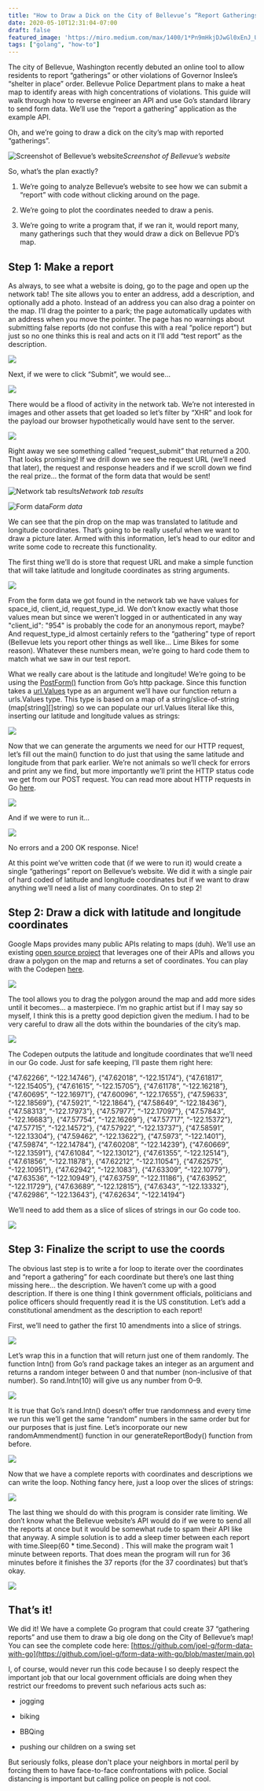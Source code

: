 ```yaml
---
title: "How to Draw a Dick on the City of Bellevue’s “Report Gatherings” Map With Go"
date: 2020-05-10T12:31:04-07:00
draft: false
featured_image: 'https://miro.medium.com/max/1400/1*Pn9mHkjDJwGl0xEnJ_U5SQ.png'
tags: ["golang", "how-to"]
---
```


The city of Bellevue, Washington recently debuted an online tool to allow residents to report “gatherings” or other violations of Governor Inslee’s “shelter in place” order. Bellevue Police Department plans to make a heat map to identify areas with high concentrations of violations. This guide will walk through how to reverse engineer an API and use Go’s standard library to send form data. We’ll use the “report a gathering” application as the example API.

Oh, and we’re going to draw a dick on the city’s map with reported “gatherings”.

![Screenshot of Bellevue’s website](https://cdn-images-1.medium.com/max/4212/1*GkL2jqF9SAjYUox6puJAZg.png)*Screenshot of Bellevue’s website*

So, what’s the plan exactly?

1. We’re going to analyze Bellevue’s website to see how we can submit a “report” with code without clicking around on the page.

1. We’re going to plot the coordinates needed to draw a penis.

1. We’re going to write a program that, if we ran it, would report many, many gatherings such that they would draw a dick on Bellevue PD’s map.

## Step 1: Make a report

As always, to see what a website is doing, go to the page and open up the network tab! The site allows you to enter an address, add a description, and optionally add a photo. Instead of an address you can also drag a pointer on the map. I’ll drag the pointer to a park; the page automatically updates with an address when you move the pointer. The page has no warnings about submitting false reports (do not confuse this with a real “police report”) but just so no one thinks this is real and acts on it I’ll add “test report” as the description.

![](https://cdn-images-1.medium.com/max/6720/1*oC4GLs8il5Pci76e1rQiUQ.png)

Next, if we were to click “Submit”, we would see…

![](https://cdn-images-1.medium.com/max/3408/1*u73Kp0rNjWcLMnhdyoLdYQ.png)

There would be a flood of activity in the network tab. We’re not interested in images and other assets that get loaded so let’s filter by “XHR” and look for the payload our browser hypothetically would have sent to the server.

![](https://cdn-images-1.medium.com/max/2800/1*SmmauL1J3ppRfpOr38oV9Q.png)

Right away we see something called “request_submit” that returned a 200. That looks promising! If we drill down we see the request URL (we’ll need that later), the request and response headers and if we scroll down we find the real prize… the format of the form data that would be sent!

![Network tab results](https://cdn-images-1.medium.com/max/3380/1*ercdQCmgp-hz1tQoYAzpSQ.png)*Network tab results*

![Form data](https://cdn-images-1.medium.com/max/2452/1*zkQU65DzcI6R2txWh6woWQ.png)*Form data*

We can see that the pin drop on the map was translated to latitude and longitude coordinates. That’s going to be really useful when we want to draw a picture later. Armed with this information, let’s head to our editor and write some code to recreate this functionality.

The first thing we’ll do is store that request URL and make a simple function that will take latitude and longitude coordinates as string arguments.

![](https://cdn-images-1.medium.com/max/2576/1*etf3_EBvnWas1Jtz-PdpBA.png)

From the form data we got found in the network tab we have values for space_id, client_id, request_type_id. We don’t know exactly what those values mean but since we weren’t logged in or authenticated in any way "client_id": "954" is probably the code for an anonymous report, maybe? And request_type_id almost certainly refers to the “gathering” type of report (Bellevue lets you report other things as well like… Lime Bikes for some reason). Whatever these numbers mean, we’re going to hard code them to match what we saw in our test report.

What we really care about is the latitude and longitude! We’re going to be using the [PostForm()](https://golang.org/pkg/net/http/#Client.PostForm) function from Go’s http package. Since this function takes a [url.Values](https://golang.org/pkg/net/url/) type as an argument we’ll have our function return a urls.Values type. This type is based on a map of a string/slice-of-string (map[string][]string) so we can populate our url.Values literal like this, inserting our latitude and longitude values as strings:

![](https://cdn-images-1.medium.com/max/2524/1*3sqif7u8XpQr7mbaVEs7tQ.png)

Now that we can generate the arguments we need for our HTTP request, let’s fill out the main() function to do just that using the same latitude and longitude from that park earlier. We’re not animals so we’ll check for errors and print any we find, but more importantly we’ll print the HTTP status code we get from our POST request. You can read more about HTTP requests in Go [here](https://gobyexample.com/http-clients).

![](https://cdn-images-1.medium.com/max/3112/1*hFaLXuOxiCMmmV9C5cWIeA.png)

And if we were to run it…

![](https://cdn-images-1.medium.com/max/2000/1*fHoZOmvfKgOGqWI_oCDAPw.png)

No errors and a 200 OK response. Nice!

At this point we’ve written code that (if we were to run it) would create a single “gatherings” report on Bellevue’s website. We did it with a single pair of hard coded of latitude and longitude coordinates but if we want to draw anything we’ll need a list of many coordinates. On to step 2!

## Step 2: Draw a dick with latitude and longitude coordinates

Google Maps provides many public APIs relating to maps (duh). We’ll use an existing [open source project](https://github.com/jeremy-hawes/google-maps-coordinates-polygon-tool) that leverages one of their APIs and allows you draw a polygon on the map and returns a set of coordinates. You can play with the Codepen [here](https://codepen.io/jhawes/pen/ujdgK).

![](https://cdn-images-1.medium.com/max/6716/1*J1N8bKG42U9QGCdw3y9PlQ.png)

The tool allows you to drag the polygon around the map and add more sides until it becomes… a masterpiece. I’m no graphic artist but if I may say so myself, I think this is a pretty good depiction given the medium. I had to be very careful to draw all the dots within the boundaries of the city’s map.

![](https://cdn-images-1.medium.com/max/3292/1*Pn9mHkjDJwGl0xEnJ_U5SQ.png)

The Codepen outputs the latitude and longitude coordinates that we’ll need in our Go code. Just for safe keeping, I’ll paste them right here:

{“47.62266”, “-122.14746”}, {“47.62018”, “-122.15174”}, {“47.61817”, “-122.15405”}, {“47.61615”, “-122.15705”}, {“47.61178”, “-122.16218”}, {“47.60695”, “-122.16971”}, {“47.60096”, “-122.17655”}, {“47.59633”, “-122.18569”}, {“47.5921”, “-122.1864”}, {“47.58649”, “-122.18436”}, {“47.58313”, “-122.17973”}, {“47.57977”, “-122.17097”}, {“47.57843”, “-122.16683”}, {“47.57754”, “-122.16269”}, {“47.57717”, “-122.15372”}, {“47.57715”, “-122.14572”}, {“47.57922”, “-122.13737”}, {“47.58591”, “-122.13304”}, {“47.59462”, “-122.13622”}, {“47.5973”, “-122.1401”}, {“47.59874”, “-122.14784”}, {“47.60208”, “-122.14239”}, {“47.60669”, “-122.13591”}, {“47.61084”, “-122.13012”}, {“47.61355”, “-122.12514”}, {“47.61856”, “-122.11878”}, {“47.62212”, “-122.11054”}, {“47.62575”, “-122.10951”}, {“47.62942”, “-122.1083”}, {“47.63309”, “-122.10779”}, {“47.63536”, “-122.10949”}, {“47.63759”, “-122.11186”}, {“47.63952”, “-122.11729”}, {“47.63689”, “-122.12815”}, {“47.6343”, “-122.13332”}, {“47.62986”, “-122.13643”}, {“47.62634”, “-122.14194”}

We’ll need to add them as a slice of slices of strings in our Go code too.

![](https://cdn-images-1.medium.com/max/4968/1*srTSrCrxzYC0x-TRIYBZiw.png)

## Step 3: Finalize the script to use the coords

The obvious last step is to write a for loop to iterate over the coordinates and “report a gathering” for each coordinate but there’s one last thing missing here… the description. We haven’t come up with a good description. If there is one thing I think government officials, politicians and police officers should frequently read it is the US constitution. Let’s add a constitutional amendment as the description to each report!

First, we’ll need to gather the first 10 amendments into a slice of strings.

![](https://cdn-images-1.medium.com/max/4876/1*bULCM-v5l8Y1xniFGkT9ng.png)

Let’s wrap this in a function that will return just one of them randomly. The function Intn() from Go’s rand package takes an integer as an argument and returns a random integer between 0 and that number (non-inclusive of that number). So rand.Intn(10) will give us any number from 0–9.

![](https://cdn-images-1.medium.com/max/2000/1*XA7AKbDNzPU407IUHX0lPA.png)

It is true that Go’s rand.Intn() doesn’t offer true randomness and every time we run this we’ll get the same “random” numbers in the same order but for our purposes that is just fine. Let’s incorporate our new randomAmmendment() function in our generateReportBody() function from before.

![](https://cdn-images-1.medium.com/max/2000/1*V2uiHcAFQwF8_6BZBgx6JA.png)

Now that we have a complete reports with coordinates and descriptions we can write the loop. Nothing fancy here, just a loop over the slices of strings:

![](https://cdn-images-1.medium.com/max/2416/1*QmFqy9ghDpib9FMg7078Lw.png)

The last thing we should do with this program is consider rate limiting. We don’t know what the Bellevue website’s API would do if we were to send all the reports at once but it would be somewhat rude to spam their API like that anyway. A simple solution is to add a sleep timer between each report with time.Sleep(60 * time.Second) . This will make the program wait 1 minute between reports. That does mean the program will run for 36 minutes before it finishes the 37 reports (for the 37 coordinates) but that’s okay.

![](https://cdn-images-1.medium.com/max/2380/1*Kg9ejWg8zvuChCLu5NBwvw.png)

## That’s it!

We did it! We have a complete Go program that could create 37 “gathering reports” and use them to draw a big ole dong on the City of Bellevue’s map! You can see the complete code here: [https://github.com/joel-g/form-data-with-go](https://github.com/joel-g/form-data-with-go/blob/master/main.go)

I, of course, would never run this code because I so deeply respect the important job that our local government officials are doing when they restrict our freedoms to prevent such nefarious acts such as:

* jogging

* biking

* BBQing

* pushing our children on a swing set

But seriously folks, please don't place your neighbors in mortal peril by forcing them to have face-to-face confrontations with police. Social distancing is important but calling police on people is not cool.
